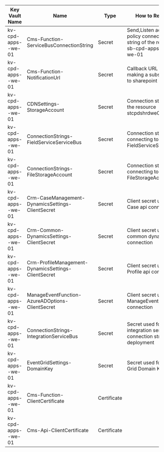 
|Key Vault Name| Name  | Type | How to Retrieve | Remarks|
|--|--|--|--|--|
|kv-cpd-apps-<env>-we-01|Cms-Function-ServiceBusConnectionString| Secret |Send,Listen access policy connection string of the resource sb-cpd-apps-int-<env>-we-01|
|kv-cpd-apps-<env>-we-01|Cms-Function-NotificationUrl| Secret |Callback URL used for making a subscription to sharepoint list||
|kv-cpd-apps-<env>-we-01|CDNSettings-StorageAccount| Secret |Connection string of the resource stcpdshrd<env>we01||
|kv-cpd-apps-<env>-we-01|ConnectionStrings-FieldServiceServiceBus| Secret |Connection string for connecting to FieldServiceServiceBus||
|kv-cpd-apps-<env>-we-01|ConnectionStrings-FileStorageAccount| Secret |Connection string for connecting to FileStorageAccount||
|kv-cpd-apps-<env>-we-01|Crm-CaseManagement-DynamicsSettings-ClientSecret| Secret |Client secret used for Case api connection||
|kv-cpd-apps-<env>-we-01|Crm-Common-DynamicsSettings-ClientSecret| Secret |Client secret used for common dynamic connection||
|kv-cpd-apps-<env>-we-01|Crm-ProfileManagement-DynamicsSettings-ClientSecret| Secret |Client secret used for Profile api connection||
|kv-cpd-apps-<env>-we-01|ManageEventFunction-AzureADOptions-ClientSecret| Secret |Client secret used for ManageEvent Function connection||
|kv-cpd-apps-<env>-we-01|ConnectionStrings-IntegrationServiceBus| Secret |Secret used for storing integration service bus connection string for deployment||
|kv-cpd-apps-<env>-we-01|EventGridSettings-DomainKey| Secret |Secret used for Event Grid Domain Key||
|kv-cpd-apps-<env>-we-01|Cms-Function-ClientCertificate| Certificate |||
|kv-cpd-apps-<env>-we-01|Cms-Api-ClientCertificate| Certificate ||| 


